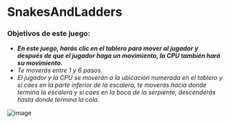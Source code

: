 # SnakesAndLadders

### Objetivos de este juego:

- **_En este juego, harás clic en el tablero para mover al jugador y después de que el jugador haga un movimiento, la CPU también hará su movimiento._**
- _Te moverás entre 1 y 6 pasos._
- _El jugador y la CPU se moverán a la ubicación numerada en el tablero y si caes en la parte inferior de la escalera, te moverás hacia donde termina la escalera y si caes en la boca de la serpiente, descenderás hasta donde termina la cola._ 

![image](https://github.com/MARSFOREVER472/SnakesAndLadders/assets/69094327/547fe2cb-c528-4476-8e50-5607f3e2a310)
